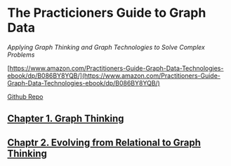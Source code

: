 # The Practicioners Guide to Graph Data

*Applying Graph Thinking and Graph Technologies to Solve Complex Problems*

[https://www.amazon.com/Practitioners-Guide-Graph-Data-Technologies-ebook/dp/B086BY8YQB/](https://www.amazon.com/Practitioners-Guide-Graph-Data-Technologies-ebook/dp/B086BY8YQB/)

[Github Repo](https://github.com/datastax/graph-book)

## [Chapter 1. Graph Thinking](./1_GRAPH_THINKING.md)

## [Chaptr 2. Evolving from Relational to Graph Thinking](./2_REL_TO_GRAPH.md)
